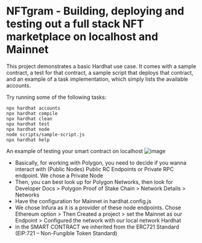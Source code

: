 # NFTgram - Building, deploying and testing out a full stack NFT marketplace on localhost and Mainnet

This project demonstrates a basic Hardhat use case. It comes with a sample contract, a test for that contract, a sample script that deploys that contract, and an example of a task implementation, which simply lists the available accounts.

Try running some of the following tasks:

```shell
npx hardhat accounts
npx hardhat compile
npx hardhat clean
npx hardhat test
npx hardhat node
node scripts/sample-script.js
npx hardhat help
```


An example of testing your smart contract on localhost
![image](https://user-images.githubusercontent.com/84630655/158043414-a08a2df3-c9f4-4fba-89e1-fb927cf44749.png)

- Basically, for working with Polygon, you need to decide if you wanna interact with (Public Nodes) Public RC Endpoints or Private RPC endpoint. We chose a Private Node
- Then, you can best look up for Polygon Networks, then look for Developer Docs > Polygon Proof of Stake Chain > Network Details > Networks 
- Have the configuration for Mainnet in hardhat.config.js
- We chose Infura as it is a provider of these node endpoints. Chose Ethereum option > Then Created a project > set the Mainnet as our Endpoint > Configured the network with our local  network Hardhat
- in the SMART CONTRACT we inherited from the ERC721 Standard (EIP:721 – Non-Fungible Token Standard)
